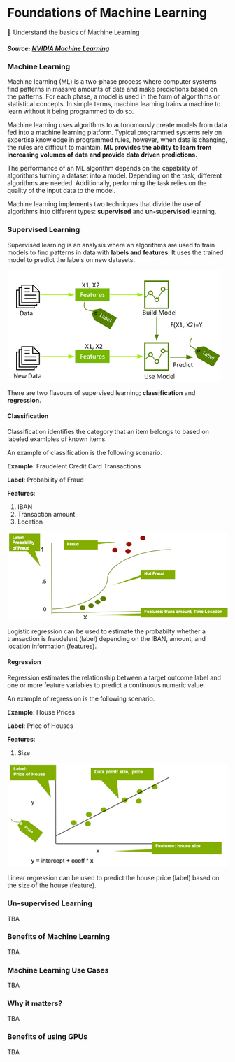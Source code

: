 # Foundations of Machine Learning
📌 Understand the basics of Machine Learning
##### Source: [NVIDIA Machine Learning](https://www.nvidia.com/en-us/glossary/machine-learning/)
### Machine Learning
Machine learning (ML) is a two-phase process where computer systems find patterns in massive amounts of data and make predictions based on the patterns. For each phase, a model is used in the form of algorithms or statistical concepts. In simple terms, machine learning trains a machine to learn without it being programmed to do so.

Machine learning uses algorithms to autonomously create models from data fed into a machine learning platform. Typical programmed systems rely on expertise knowledge in programmed rules, however, when data is changing, the rules are difficult to maintain. **ML provides the ability to learn from increasing volumes of data and provide data driven predictions.**

The performance of an ML algorithm depends on the capability of algorithms turning a dataset into a model. Depending on the task, different algorithms are needed. Additionally, performing the task relies on the quality of the input data to the model.

Machine learning implements two techniques that divide the use of algorithms into different types: **supervised** and **un-supervised** learning.
### Supervised Learning
Supervised learning is an analysis where an algorithms are used to train models to find patterns in data with **labels and features**. It uses the trained model to predict the labels on new datasets.

![Supervised Learning](Resources/supervised_learning.png)

There are two flavours of supervised learning; **classification** and **regression**.

#### Classification
Classification identifies the category that an item belongs to based on labeled examlples of known items.

An example of classification is the following scenario.

**Example**: Fraudelent Credit Card Transactions

**Label**: Probability of Fraud

**Features**:
1. IBAN
2. Transaction amount
3. Location

![Classification](Resources/classification.png)

Logistic regression can be used to estimate the probabilty whether a transaction is fraudelent (label) depending on the IBAN, amount, and location information (features).

#### Regression
Regression estimates the relationship between a target outcome label and one or more feature variables to predict a continuous numeric value.

An example of regression is the following scenario.

**Example**: House Prices

**Label**: Price of Houses

**Features**:
1. Size

![Regression](Resources/regression.png)

Linear regression can be used to predict the house price (label) based on the size of the house (feature).

### Un-supervised Learning
TBA

### Benefits of Machine Learning
TBA

### Machine Learning Use Cases
TBA

### Why it matters?
TBA

### Benefits of using GPUs
TBA

